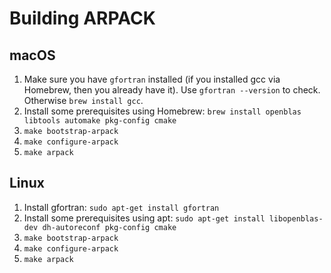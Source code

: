 # Building ARPACK 

## macOS

1. Make sure you have `gfortran` installed (if you installed gcc via Homebrew, then you already have it). Use `gfortran --version` to check. Otherwise `brew install gcc`.
2. Install some prerequisites using Homebrew: `brew install openblas libtools automake pkg-config cmake`
3. `make bootstrap-arpack`
4. `make configure-arpack`
5. `make arpack`

## Linux

1. Install gfortran: `sudo apt-get install gfortran`
2. Install some prerequisites using apt: `sudo apt-get install libopenblas-dev dh-autoreconf pkg-config cmake`
3. `make bootstrap-arpack`
4. `make configure-arpack`
5. `make arpack`

